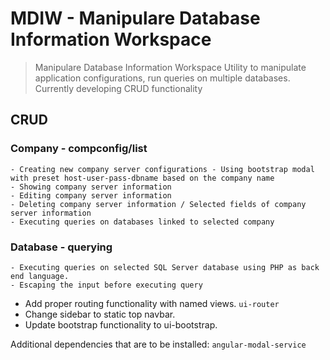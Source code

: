 # MDIW - Manipulare Database Information Workspace
>Manipulare Database Information Workspace
>Utility to manipulate application configurations, run queries on multiple databases.
>Currently developing CRUD functionality


## CRUD

### Company - compconfig/list
	- Creating new company server configurations - Using bootstrap modal with preset host-user-pass-dbname based on the company name
	- Showing company server information
	- Editing company server information
	- Deleting company server information / Selected fields of company server information
	- Executing queries on databases linked to selected company

### Database - querying
	- Executing queries on selected SQL Server database using PHP as back end language.
	- Escaping the input before executing query

- Add proper routing functionality with named views. ```ui-router```
- Change sidebar to static top navbar.
- Update bootstrap functionality to ui-bootstrap.

Additional dependencies that are to be installed:
``` angular-modal-service ```
